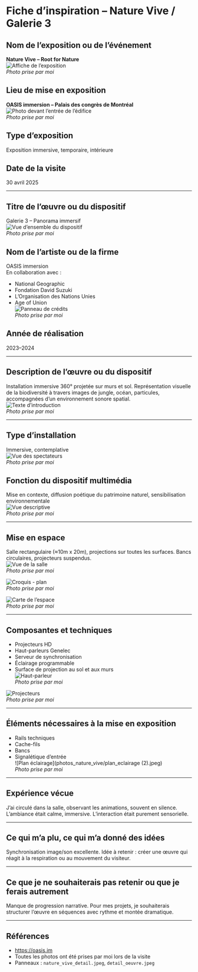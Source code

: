 # Fiche d’inspiration – Nature Vive / Galerie 3

## Nom de l’exposition ou de l’événement
**Nature Vive – Root for Nature**  
![Affiche de l’exposition](photos_nature_vive/plan_affiche.jpeg)  
*Photo prise par moi*

## Lieu de mise en exposition
**OASIS immersion – Palais des congrès de Montréal**  
![Photo devant l’entrée de l’édifice](photos_nature_vive/plan_entrée.jpg)  
*Photo prise par moi*

## Type d’exposition
Exposition immersive, temporaire, intérieure

## Date de la visite
30 avril 2025

---

## Titre de l’œuvre ou du dispositif
Galerie 3 – Panorama immersif  
![Vue d’ensemble du dispositif](photos_nature_vive/vue_ensemble_dispositif.jpg)  
*Photo prise par moi*

## Nom de l’artiste ou de la firme
OASIS immersion  
En collaboration avec :  
- National Geographic  
- Fondation David Suzuki  
- L’Organisation des Nations Unies  
- Age of Union  
![Panneau de crédits](photos_nature_vive/detail_oeuvre.jpeg)  
*Photo prise par moi*

## Année de réalisation
2023–2024

---

## Description de l’œuvre ou du dispositif
Installation immersive 360° projetée sur murs et sol. Représentation visuelle de la biodiversité à travers images de jungle, océan, particules, accompagnées d’un environnement sonore spatial.  
![Texte d’introduction](photos_nature_vive/nature_vive_detail.jpeg)  
*Photo prise par moi*

---

## Type d’installation
Immersive, contemplative  
![Vue des spectateurs](photos_nature_vive/galerie_3.jpeg)  
*Photo prise par moi*

## Fonction du dispositif multimédia
Mise en contexte, diffusion poétique du patrimoine naturel, sensibilisation environnementale  
![Vue descriptive](photos_nature_vive/galerie_2.jpeg)  
*Photo prise par moi*

---

## Mise en espace
Salle rectangulaire (≈10m x 20m), projections sur toutes les surfaces. Bancs circulaires, projecteurs suspendus.  
![Vue de la salle](photos_nature_vive/panorama_galerie_3.JPG)  
*Photo prise par moi*

![Croquis - plan](photos_nature_vive/plan_mur.jpg)  
*Photo prise par moi*

![Carte de l’espace](photos_nature_vive/carte_des_piece.jpeg)  
*Photo prise par moi*

---

## Composantes et techniques
- Projecteurs HD  
- Haut-parleurs Genelec  
- Serveur de synchronisation  
- Éclairage programmable  
- Surface de projection au sol et aux murs  
![Haut-parleur](photos_nature_vive/plan_haut_parleur.jpeg)  
*Photo prise par moi*

![Projecteurs](photos_nature_vive/plan_projecteur.jpeg)  
*Photo prise par moi*

---

## Éléments nécessaires à la mise en exposition
- Rails techniques  
- Cache-fils  
- Bancs  
- Signalétique d’entrée  
![Plan éclairage](photos_nature_vive/plan_eclairage (2).jpeg)  
*Photo prise par moi*

---

## Expérience vécue
J’ai circulé dans la salle, observant les animations, souvent en silence. L’ambiance était calme, immersive. L’interaction était purement sensorielle.

---

## Ce qui m’a plu, ce qui m’a donné des idées
Synchronisation image/son excellente. Idée à retenir : créer une œuvre qui réagit à la respiration ou au mouvement du visiteur.

---

## Ce que je ne souhaiterais pas retenir ou que je ferais autrement
Manque de progression narrative. Pour mes projets, je souhaiterais structurer l’œuvre en séquences avec rythme et montée dramatique.

---

## Références
- https://oasis.im  
- Toutes les photos ont été prises par moi lors de la visite  
- Panneaux : `nature_vive_detail.jpeg`, `detail_oeuvre.jpeg`




